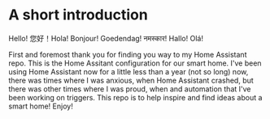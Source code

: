 # A short introduction

Hello! 您好！Hola! Bonjour! Goedendag! नमस्कार! Hallo! Olá!

First and foremost thank you for finding you way to my Home Assistant repo. This is the Home Assitant configuration for our smart home. I've been using Home Assistant now for a little less than a year (not so long) now, there was times where I was anxious, when Home Assistant crashed, but there was other times where I was proud, when and automation that I've been working on triggers. This repo is to help inspire and find ideas about a smart home! Enjoy! 

